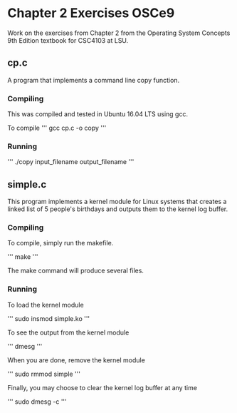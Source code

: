 # Chapter 2 Exercises OSCe9

Work on the exercises from Chapter 2 from the Operating System Concepts 9th Edition textbook for CSC4103 at LSU.

## cp.c

A program that implements a command line copy function.

### Compiling

This was compiled and tested in Ubuntu 16.04 LTS using gcc.

To compile
'''
gcc cp.c -o copy
'''

### Running

'''
./copy input_filename output_filename
'''

## simple.c

This program implements a kernel module for Linux systems that creates a linked list of 5 people's birthdays and outputs them to the kernel log buffer.

### Compiling

To compile, simply run the makefile.

'''
make
'''

The make command will produce several files.

### Running

To load the kernel module

'''
sudo insmod simple.ko
'''

To see the output from the kernel module

'''
dmesg
'''

When you are done, remove the kernel module

'''
sudo rmmod simple
'''

Finally, you may choose to clear the kernel log buffer at any time

'''
sudo dmesg -c
'''
